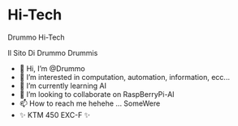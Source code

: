 # Hi-Tech
Drummo Hi-Tech

Il Sito Di Drummo Drummis

- 👋 Hi, I’m @Drummo
- 👀 I’m interested in computation, automation, information, ecc...
- 🌱 I’m currently learning AI
- 💞️ I’m looking to collaborate on RaspBerryPi-AI
- 📫 How to reach me hehehe ... SomeWere
- ✨ KTM 450 EXC-F ✨

